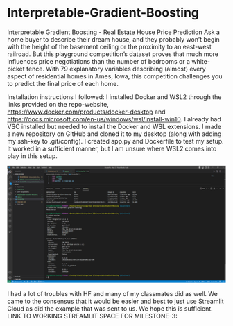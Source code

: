 # Interpretable-Gradient-Boosting
Interpretable Gradient Boosting - Real Estate House Price Prediction
Ask a home buyer to describe their dream house, and they probably won’t begin with the height of the basement ceiling or the proximity to an east-west railroad. But this playground competition’s dataset proves that much more influences price negotiations than the number of bedrooms or a white-picket fence. With 79 explanatory variables describing (almost) every aspect of residential homes in Ames, Iowa, this competition challenges you to predict the final price of each home.

Installation instructions I followed: 
I installed Docker and WSL2 through the links provided on the repo-website, https://www.docker.com/products/docker-desktop and https://docs.microsoft.com/en-us/windows/wsl/install-win10. I already had VSC installed but needed to install the Docker and WSL extensions. I made a new repository on GitHub and cloned it to my desktop (along with adding my ssh-key to .git/config). I created app.py and Dockerfile to test my setup. It worked in a sufficient manner, but I am unsure where WSL2 comes into play in this setup.

![Docker Setup Proof](DockerSetupImage.png "Docker Setup Image")

I had a lot of troubles with HF and many of my classmates did as well. We came to the consensus that it would be easier and best to just use Streamlit Cloud as did the example that was sent to us. We hope this is sufficient.
LINK TO WORKING STREAMLIT SPACE FOR MILESTONE-3: 
